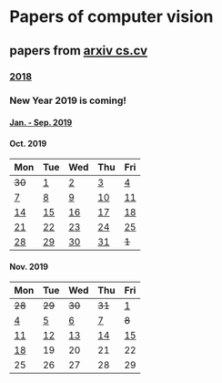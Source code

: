 # Papers of computer vision

## papers from [arxiv cs.cv](http://arxiv.org)
### [2018](2018.md)

### New Year 2019 is coming!
#### [Jan. - Sep. 2019](2019.md)

#### Oct. 2019
Mon | Tue | Wed | Thu | Fri 
----------|-------------|-------------|-------------|-------------
~~30~~ | [1](2019/201910/20191001.md) | [2](2019/201910/20191002.md) | [3](2019/201910/20191003.md) | [4](2019/201910/20191004.md) |
[7](2019/201910/20191007.md)  | [8](2019/201910/20191008.md)  | [9](2019/201910/20191009.md)  | [10](2019/201910/20191010.md) | [11](2019/201910/20191011.md) |
[14](2019/201910/20191014.md) | [15](2019/201910/20191015.md) | [16](2019/201910/20191016.md) | [17](2019/201910/20191017.md) | [18](2019/201910/20191018.md) |
[21](2019/201910/20191021.md) | [22](2019/201910/20191022.md) | [23](2019/201910/20191023.md) | [24](2019/201910/20191024.md) | [25](2019/201910/20191025.md) |
[28](2019/201910/20191028.md) | [29](2019/201910/20191029.md) | [30](2019/201910/20191030.md) | [31](2019/201910/20191031.md) | ~~1~~ |

#### Nov. 2019
Mon | Tue | Wed | Thu | Fri 
----------|-------------|-------------|-------------|-------------
~~28~~ | ~~29~~ | ~~30~~ | ~~31~~ | [1](2019/201911/20191101.md) |
[4](2019/201911/20191104.md)  | [5](2019/201911/20191105.md) | [6](2019/201911/20191106.md) | [7](2019/201911/20191107.md) | ~~8~~ |
[11](2019/201911/20191111.md) | [12](2019/201911/20191112.md) | [13](2019/201911/20191113.md) | [14](2019/201911/20191114.md) | [15](2019/201911/20191115.md) |
[18](2019/201911/20191118.md) | 19 | 20 | 21 | 22 |
25 | 26 | 27 | 28 | 29 |